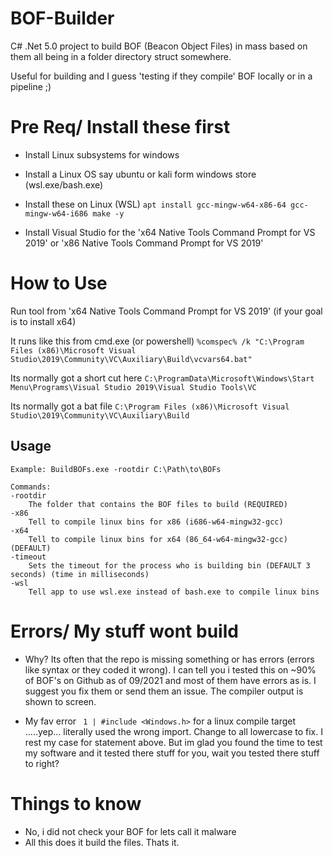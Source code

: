 # BOF-Builder
C# .Net 5.0 project to build BOF (Beacon Object Files) in mass based on them all being in a folder directory struct somewhere.

Useful for building and I guess 'testing if they compile' BOF locally or in a pipeline ;)

# Pre Req/ Install these first
- Install Linux subsystems for windows

- Install a Linux OS say ubuntu or kali form windows store (wsl.exe/bash.exe)
 
- Install these on Linux (WSL) `apt install gcc-mingw-w64-x86-64 gcc-mingw-w64-i686 make -y`

- Install Visual Studio for the 'x64 Native Tools Command Prompt for VS 2019' or 'x86 Native Tools Command Prompt for VS 2019'

# How to Use
Run tool from 'x64 Native Tools Command Prompt for VS 2019' (if your goal is to install x64)

It runs like this from cmd.exe (or powershell) `%comspec% /k "C:\Program Files (x86)\Microsoft Visual Studio\2019\Community\VC\Auxiliary\Build\vcvars64.bat"`

Its normally got a short cut here `C:\ProgramData\Microsoft\Windows\Start Menu\Programs\Visual Studio 2019\Visual Studio Tools\VC`

Its normally got a bat file `C:\Program Files (x86)\Microsoft Visual Studio\2019\Community\VC\Auxiliary\Build`

## Usage 
    Example: BuildBOFs.exe -rootdir C:\Path\to\BOFs

    Commands:
    -rootdir
        The folder that contains the BOF files to build (REQUIRED)
    -x86
        Tell to compile linux bins for x86 (i686-w64-mingw32-gcc)
    -x64
        Tell to compile linux bins for x64 (86_64-w64-mingw32-gcc) (DEFAULT)
    -timeout
        Sets the timeout for the process who is building bin (DEFAULT 3 seconds) (time in milliseconds)
    -wsl
        Tell app to use wsl.exe instead of bash.exe to compile linux bins

# Errors/ My stuff wont build
- Why? Its often that the repo is missing something or has errors (errors like syntax or they coded it wrong). I can tell you i tested this on ~90% of BOF's on Github as of 09/2021 and most of them have errors as is. I suggest you fix them or send them an issue. The compiler output is shown to screen.

- My fav error ` 1 | #include <Windows.h>` for a linux compile target .....yep... literally used the wrong import. Change to all lowercase to fix. I rest my case for statement above. But im glad you found the time to test my software and it tested there stuff for you, wait you tested there stuff to right?

# Things to know

- No, i did not check your BOF for lets call it malware
- All this does it build the files. Thats it. 
